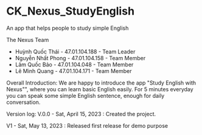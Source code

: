 # CK_Nexus_StudyEnglish
 An app that helps people to study simple English

 The Nexus Team
 - Huỳnh Quốc Thái - 47.01.104.188 - Team Leader
 - Nguyễn Nhất Phong - 47.01.104.158 - Team Member
 - Lâm Quốc Bảo - 47.01.104.048 - Team Member
 - Lê Minh Quang - 47.01.104.171 - Team Member

Overall Introduction:
We are happy to introduce the app "Study English with Nexus"", where you can learn basic English easily. For 5 minutes everyday you can speak some simple English sentence, enough for daily conversation.


Version log:
V.0.0 - Sat, April 15, 2023 : Created the project.

V1 - Sat, May 13, 2023 : Released first release for demo purpose
